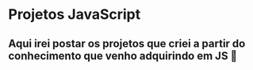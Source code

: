 # Projetos  JavaScript

<h2>Aqui irei postar os projetos que criei a partir do conhecimento que venho adquirindo em JS 💪 <h2>
